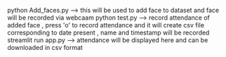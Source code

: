 python Add_faces.py --> this will be used to add face to dataset and face will be recorded via webcaam 
python test.py --> record attendance of added face , press 'o' to record attendance and it will create csv file corresponding to date present , name and timestamp will be recorded 
streamlit run app.py --> attendance will be displayed here and can be downloaded in csv format 
